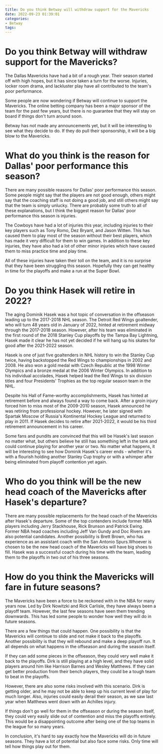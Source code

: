```yaml
---
title: Do you think Betway will withdraw support for the Mavericks
date: 2022-09-23 01:39:01
categories:
- Betway
tags:
---
```



#  Do you think Betway will withdraw support for the Mavericks?

The Dallas Mavericks have had a bit of a rough year. Their season started off with high hopes, but it has since taken a turn for the worse. Injuries, locker room drama, and lackluster play have all contributed to the team's poor performance.

Some people are now wondering if Betway will continue to support the Mavericks. The online betting company has been a major sponsor of the team for the past few years, but there is no guarantee that they will stay on board if things don't turn around soon.

Betway has not made any announcements yet, but it will be interesting to see what they decide to do. If they do pull their sponsorship, it will be a big blow to the Mavericks.

#  What do you think is the reason for Dallas' poor performance this season?

There are many possible reasons for Dallas' poor performance this season. Some people might say that the players are not good enough, others might say that the coaching staff is not doing a good job, and still others might say that the team is simply unlucky. There are probably some truth to all of these explanations, but I think the biggest reason for Dallas' poor performance this season is injuries.

The Cowboys have had a lot of injuries this year, including injuries to their key players such as Tony Romo, Dez Bryant, and Jason Witten. This has caused them to play most of the season without their best players, which has made it very difficult for them to win games. In addition to these key injuries, they have also had a lot of other minor injuries which have caused them to miss practice time and play time.

All of these injuries have taken their toll on the team, and it is no surprise that they have been struggling this season. Hopefully they can get healthy in time for the playoffs and make a run at the Super Bowl.

#  Do you think Hasek will retire in 2022?

The aging Dominik Hasek was a hot topic of conversation in the offseason leading up to the 2017-2018 NHL season. The Detroit Red Wings goaltender, who will turn 48 years old in January of 2022, hinted at retirement midway through the 2017-2018 season. However, after his team was eliminated in the first round of the 2018 Stanley Cup playoffs by the Tampa Bay Lightning, Hasek made it clear he has not yet decided if he will hang up his skates for good after the 2021-2022 season.

Hasek is one of just five goaltenders in NHL history to win the Stanley Cup twice, having backstopped the Red Wings to championships in 2002 and 2008. He also won a gold medal with Czech Republic at the 1998 Winter Olympics and a bronze medal at the 2006 Winter Olympics. In addition to his individual accolades, Hasek helped lead the Red Wings to six division titles and four Presidents' Trophies as the top regular season team in the NHL.

Despite his Hall of Fame-worthy accomplishments, Hasek has hinted at retirement before and always found a way to come back. After a groin injury forced him to miss most of the 2009-2010 season, Hasek announced he was retiring from professional hockey. However, he later signed with Spartak Moscow of Russia's Kontinental Hockey League and returned to play in 2011. If Hasek decides to retire after 2021-2022, it would be his third retirement announcement in his career.

Some fans and pundits are convinced that this will be Hasek's last season no matter what, but others believe he still has something left in the tank and could continue playing for another year or two. No matter what happens, it will be interesting to see how Dominik Hasek's career ends - whether it's with a flourish holding another Stanley Cup trophy or with a whimper after being eliminated from playoff contention yet again.

#  Who do you think will be the new head coach of the Mavericks after Hasek's departure?

There are many possible replacements for the head coach of the Mavericks after Hasek's departure. Some of the top contenders include former NBA players including Jerry Stackhouse, Rick Brunson and Patrick Ewing. Former NBA head coaches including Jeff Van Gundy and Doc Rivers are also potential candidates. Another possibility is Brett Brown, who has experience as an assistant coach with the San Antonio Spurs.Whoever is chosen to be the new head coach of the Mavericks will have big shoes to fill. Hasek was a successful coach during his time with the team, leading them to the playoffs in two out of his three seasons.

#  How do you think the Mavericks will fare in future seasons?

The Mavericks have been a force to be reckoned with in the NBA for many years now. Led by Dirk Nowitzki and Rick Carlisle, they have always been a playoff team. However, the last few seasons have seen them trending downwards. This has led some people to wonder how well they will do in future seasons.

There are a few things that could happen. One possibility is that the Mavericks will continue to slide and not make it back to the playoffs. Another possibility is that they will rebound and make a deep playoff run. It all depends on what happens in the offseason and during the season itself.

If they can add some pieces in the offseason, they could very well make it back to the playoffs. Dirk is still playing at a high level, and they have solid players around him like Harrison Barnes and Wesley Matthews. If they can get better production from their bench players, they could be a tough team to beat in the playoffs.

However, there are also some risks involved with this scenario. Dirk is getting older, and he may not be able to keep up his current level of play for much longer. Also, injuries could easily derail their season, as we saw last year when Matthews went down with an Achilles injury.

If things don't go well for them in the offseason or during the season itself, they could very easily slide out of contention and miss the playoffs entirely. This would be a disappointing outcome after being one of the top teams in the league for so many years.

In conclusion, it's hard to say exactly how the Mavericks will do in future seasons. They have a lot of potential but also face some risks. Only time will tell how things play out for them.